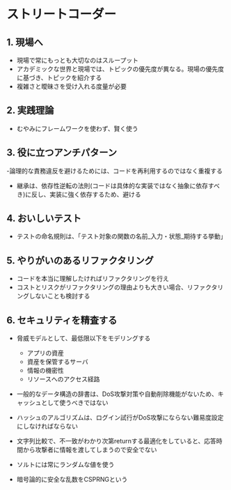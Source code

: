 # ストリートコーダー

## 1. 現場へ

- 現場で常にもっとも大切なのはスループット
- アカデミックな世界と現場では、トピックの優先度が異なる。現場の優先度に基づき、トピックを紹介する
- 複雑さと曖昧さを受け入れる度量が必要

## 2. 実践理論

- むやみにフレームワークを使わず、賢く使う

## 3. 役に立つアンチパターン

-論理的な責務違反を避けるためには、コードを再利用するのではなく重複する
- 継承は、依存性逆転の法則(コードは具体的な実装ではなく抽象に依存すべき)に反し、実装に強く依存するため、避ける

## 4. おいしいテスト

- テストの命名規則は、｢テスト対象の関数の名前_入力・状態_期待する挙動｣

## 5. やりがいのあるリファクタリング

- コードを本当に理解したければリファクタリングを行え
- コストとリスクがリファクタリングの理由よりも大きい場合、リファクタリングしないことも検討する

## 6. セキュリティを精査する

- 脅威モデルとして、最低限以下をモデリングする
  - アプリの資産
  - 資産を保管するサーバ
  - 情報の機密性
  - リソースへのアクセス経路
 
- 一般的なデータ構造の辞書は、DoS攻撃対策や自動削除機能がないため、キャッシュとして使うべきではない
- ハッシュのアルゴリズムは、ログイン試行がDoS攻撃にならない難易度設定にしなければならない
- 文字列比較で、不一致がわかり次第returnする最適化をしていると、応答時間から攻撃者に情報を渡してしまうので安全でない
- ソルトには常にランダムな値を使う
- 暗号論的に安全な乱数をCSPRNGという
